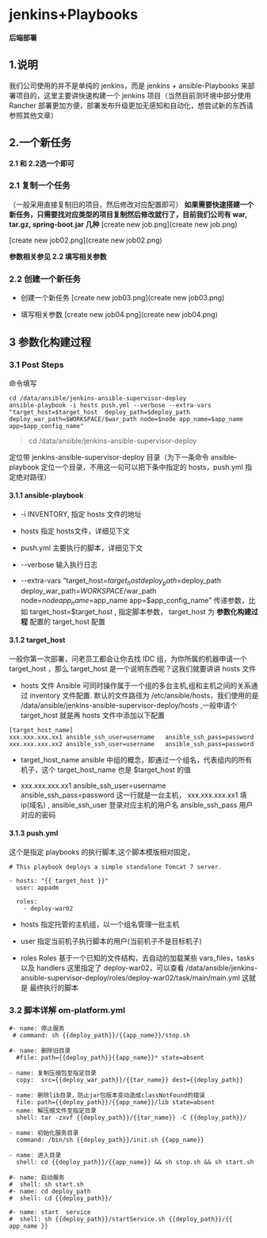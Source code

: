 # jenkins+Playbooks
**后端部署**
## 1.说明
我们公司使用的并不是单纯的 jenkins，而是 jenkins + ansible-Playbooks 来部署项目的，这里主要讲快速构建一个 jenkins 项目（当然目前测环境中部分使用 Rancher 部署更加方便，部署发布升级更加无感知和自动化，想尝试新的东西请参照其他文章）
## 2.一个新任务
**2.1 和 2.2选一个即可**
### 2.1 复制一个任务
（一般采用直接复制旧的项目，然后修改对应配置即可）
**如果需要快速搭建一个新任务，只需要找对应类型的项目复制然后修改就行了，目前我们公司有 war, tar.gz, spring-boot.jar 几种**
[create new job.png](create new job.png)

[create new job02.png](create new job02.png)

**参数相关参见 2.2 填写相关参数**

### 2.2 创建一个新任务
- 创建一个新任务
[create new job03.png](create new job03.png)

- 填写相关参数
[create new job04.png](create new job04.png)

## 3 参数化构建过程
### 3.1 Post Steps
命令填写
```shell
cd /data/ansible/jenkins-ansible-supervisor-deploy
ansible-playbook -i hosts push.yml --verbose --extra-vars "target_host=$target_host  deploy_path=$deploy_path deploy_war_path=$WORKSPACE/$war_path node=$node app_name=$app_name app=$app_config_name" 
```

> cd /data/ansible/jenkins-ansible-supervisor-deploy

定位带 jenkins-ansible-supervisor-deploy 目录（为下一条命令 ansible-playbook 定位一个目录，不用这一句可以把下条中指定的 hosts，push.yml 指定绝对路径） 

#### 3.1.1 ansible-playbook
- -i 
INVENTORY, 指定 hosts 文件的地址

- hosts 
指定 hosts文件，详细见下文

- push.yml
主要执行的脚本，详细见下文

- --verbose
输入执行日志

- --extra-vars "target_host=$target_host  deploy_path=$deploy_path deploy_war_path=$WORKSPACE/$war_path node=$node app_name=$app_name app=$app_config_name" 
传递参数，比如 target_host=$target_host , 指定脚本参数， target_host 为 **参数化构建过程** 配置的 target_host 配置

#### 3.1.2 target_host
一般你第一次部署，问老员工都会让你去找 IDC 组，为你所属的机器申请一个 target_host ，那么 target_host 是一个说明东西呢？这我们就要讲讲 hosts 文件
- hosts 文件
Ansible 可同时操作属于一个组的多台主机,组和主机之间的关系通过 inventory 文件配置. 默认的文件路径为 /etc/ansible/hosts，我们使用的是 /data/ansible/jenkins-ansible-supervisor-deploy/hosts ,一般申请个 target_host 就是再 hosts 文件中添加以下配置
```
[target_host_name]
xxx.xxx.xxx.xx1 ansible_ssh_user=username   ansible_ssh_pass=password
xxx.xxx.xxx.xx2 ansible_ssh_user=username   ansible_ssh_pass=password
```
- target_host_name
ansible 中组的概念，即通过一个组名，代表组内的所有机子，这个 target_host_name 也是 $target_host 的值

- xxx.xxx.xxx.xx1 ansible_ssh_user=username   ansible_ssh_pass=password
这一行就是一台主机，
xxx.xxx.xxx.xx1 填 ip(域名) ,
ansible_ssh_user 登录对应主机的用户名
ansible_ssh_pass 用户对应的密码

#### 3.1.3 push.yml
这个是指定 playbooks 的执行脚本,这个脚本模版相对固定，
```
# This playbook deploys a simple standalone Tomcat 7 server. 

- hosts: "{{ target_host }}"
  user: appadm
  
  roles:
    - deploy-war02

```
- hosts
指定托管的主机组，以一个组名管理一批主机

- user
指定当前机子执行脚本的用户(当前机子不是目标机子)

- roles
Roles 基于一个已知的文件结构，去自动的加载某些 vars_files，tasks 以及 handlers
这里指定了 deploy-war02，可以查看 /data/ansible/jenkins-ansible-supervisor-deploy/roles/deploy-war02/task/main/main.yml 这就是 最终执行的脚本


### 3.2 脚本详解 om-platform.yml	
```
#- name: 停止服务
 # command: sh {{deploy_path}}/{{app_name}}/stop.sh

#- name: 删除旧目录
  #file: path={{deploy_path}}{{app_name}}* state=absent
  
- name: 复制压缩包至指定目录
  copy:  src={{deploy_war_path}}/{{tar_name}} dest={{deploy_path}}

- name: 删除lib目录，防止jar包版本变动造成classNotFound的错误
  file: path={{deploy_path}}/{{app_name}}/lib state=absent
- name: 解压缩文件至指定目录
  shell: tar -zxvf {{deploy_path}}/{{tar_name}} -C {{deploy_path}}/

- name: 初始化服务目录
  command: /bin/sh {{deploy_path}}/init.sh {{app_name}}

- name: 进入目录
  shell: cd {{deploy_path}}/{{app_name}} && sh stop.sh && sh start.sh

#- name: 启动服务
#  shell: sh start.sh
#- name: cd deploy_path
#  shell: cd {{deploy_path}}/

#- name: start  service
#  shell: sh {{deploy_path}}/startService.sh {{deploy_path}}/{{ app_name }}

```